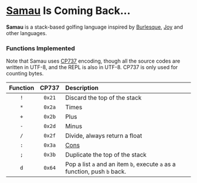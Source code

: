 # [Samau](https://github.com/AlephAlpha/Samau) Is Coming Back...

__Samau__ is a stack-based golfing language inspired by [Burlesque](http://mroman.ch/burlesque), [Joy](http://www.latrobe.edu.au/humanities/research/research-projects/past-projects/joy-programming-language) and other languages.

### Functions Implemented

Note that Samau uses [CP737](https://en.wikipedia.org/wiki/Code_page_737) encoding, though all the source codes are written in UTF-8, and the REPL is also in UTF-8. CP737 is only used for counting bytes.

| Function | CP737 | Description |
|:--------:|:-----:|:----------- |
| `!` | `0x21` | Discard the top of the stack |
| `*` | `0x2a` | Times |
| `+` | `0x2b` | Plus |
| `-` | `0x2d` | Minus |
| `/` | `0x2f` | Divide, always return a float |
| `:` | `0x3a` | [Cons](https://en.wikipedia.org/wiki/Cons) |
| `;` | `0x3b` | Duplicate the top of the stack |
| `d` | `0x64` | Pop a list `a` and an item `b`, execute `a` as a function, push `b` back. |
